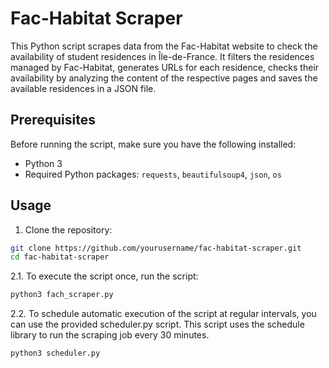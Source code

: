 # Fac-Habitat Scraper

This Python script scrapes data from the Fac-Habitat website to check the availability of student residences in Île-de-France. It filters the residences managed by Fac-Habitat, 
generates URLs for each residence, checks their availability by analyzing the content of the respective pages and saves the available residences in a JSON file.

## Prerequisites

Before running the script, make sure you have the following installed:

- Python 3
- Required Python packages: `requests`, `beautifulsoup4`, `json`, `os`

## Usage

1. Clone the repository:
```bash
git clone https://github.com/yourusername/fac-habitat-scraper.git
cd fac-habitat-scraper
```
2.1. To execute the script once, run the script:
```python
python3 fach_scraper.py
```
2.2. To schedule automatic execution of the script at regular intervals, you can use the provided scheduler.py script. This script uses the schedule library to run the scraping job every 30 minutes.
```python
python3 scheduler.py
```


